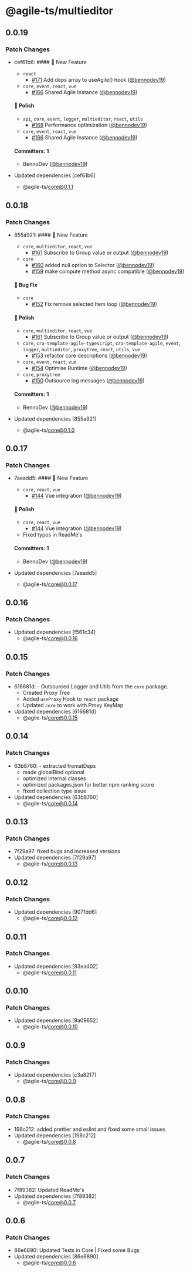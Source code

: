 # @agile-ts/multieditor

## 0.0.19

### Patch Changes

- cef61b6: #### :rocket: New Feature

  - `react`
    - [#171](https://github.com/agile-ts/agile/pull/171) Add deps array to useAgile() hook ([@bennodev19](https://github.com/bennodev19))
  - `core`, `event`, `react`, `vue`
    - [#166](https://github.com/agile-ts/agile/pull/166) Shared Agile Instance ([@bennodev19](https://github.com/bennodev19))

  #### :nail_care: Polish

  - `api`, `core`, `event`, `logger`, `multieditor`, `react`, `utils`
    - [#168](https://github.com/agile-ts/agile/pull/168) Performance optimization ([@bennodev19](https://github.com/bennodev19))
  - `core`, `event`, `react`, `vue`
    - [#166](https://github.com/agile-ts/agile/pull/166) Shared Agile Instance ([@bennodev19](https://github.com/bennodev19))

  #### Committers: 1

  - BennoDev ([@bennodev19](https://github.com/bennodev19))

- Updated dependencies [cef61b6]
  - @agile-ts/core@0.1.1

## 0.0.18

### Patch Changes

- 855a921: #### :rocket: New Feature

  - `core`, `multieditor`, `react`, `vue`
    - [#161](https://github.com/agile-ts/agile/pull/161) Subscribe to Group value or output ([@bennodev19](https://github.com/bennodev19))
  - `core`
    - [#160](https://github.com/agile-ts/agile/pull/160) added null option to Selector ([@bennodev19](https://github.com/bennodev19))
    - [#159](https://github.com/agile-ts/agile/pull/159) make compute method async compatible ([@bennodev19](https://github.com/bennodev19))

  #### :bug: Bug Fix

  - `core`
    - [#152](https://github.com/agile-ts/agile/pull/152) Fix remove selected Item loop ([@bennodev19](https://github.com/bennodev19))

  #### :nail_care: Polish

  - `core`, `multieditor`, `react`, `vue`
    - [#161](https://github.com/agile-ts/agile/pull/161) Subscribe to Group value or output ([@bennodev19](https://github.com/bennodev19))
  - `core`, `cra-template-agile-typescript`, `cra-template-agile`, `event`, `logger`, `multieditor`, `proxytree`, `react`, `utils`, `vue`
    - [#153](https://github.com/agile-ts/agile/pull/153) refactor core descriptions ([@bennodev19](https://github.com/bennodev19))
  - `core`, `event`, `react`, `vue`
    - [#154](https://github.com/agile-ts/agile/pull/154) Optimise Runtime ([@bennodev19](https://github.com/bennodev19))
  - `core`, `proxytree`
    - [#150](https://github.com/agile-ts/agile/pull/150) Outsource log messages ([@bennodev19](https://github.com/bennodev19))

  #### Committers: 1

  - BennoDev ([@bennodev19](https://github.com/bennodev19))

- Updated dependencies [855a921]
  - @agile-ts/core@0.1.0

## 0.0.17

### Patch Changes

- 7aeadd5: #### :rocket: New Feature

  - `core`, `react`, `vue`
    - [#144](https://github.com/agile-ts/agile/pull/144) Vue integration ([@bennodev19](https://github.com/bennodev19))

  #### :nail_care: Polish

  - `core`, `react`, `vue`
    - [#144](https://github.com/agile-ts/agile/pull/144) Vue integration ([@bennodev19](https://github.com/bennodev19))
  - Fixed typos in ReadMe's

  #### Committers: 1

  - BennoDev ([@bennodev19](https://github.com/bennodev19))

- Updated dependencies [7aeadd5]
  - @agile-ts/core@0.0.17

## 0.0.16

### Patch Changes

- Updated dependencies [f561c34]
  - @agile-ts/core@0.0.16

## 0.0.15

### Patch Changes

- 616681d: - Outsourced Logger and Utils from the `core` package.
  - Created Proxy Tree
  - Added `useProxy` Hook to `react` package
  - Updated `core` to work with Proxy KeyMap
- Updated dependencies [616681d]
  - @agile-ts/core@0.0.15

## 0.0.14

### Patch Changes

- 63b8760: - extracted fromatDeps
  - made globalBind optional
  - optimized internal classes
  - optimized packages.json for better npm ranking score
  - fixed collection type issue
- Updated dependencies [63b8760]
  - @agile-ts/core@0.0.14

## 0.0.13

### Patch Changes

- 7f29a97: fixed bugs and increased versions
- Updated dependencies [7f29a97]
  - @agile-ts/core@0.0.13

## 0.0.12

### Patch Changes

- Updated dependencies [9071dd6]
  - @agile-ts/core@0.0.12

## 0.0.11

### Patch Changes

- Updated dependencies [93ead02]
  - @agile-ts/core@0.0.11

## 0.0.10

### Patch Changes

- Updated dependencies [9a09652]
  - @agile-ts/core@0.0.10

## 0.0.9

### Patch Changes

- Updated dependencies [c3a8217]
  - @agile-ts/core@0.0.9

## 0.0.8

### Patch Changes

- 198c212: added prettier and eslint and fixed some small issues
- Updated dependencies [198c212]
  - @agile-ts/core@0.0.8

## 0.0.7

### Patch Changes

- 7f89382: Updated ReadMe's
- Updated dependencies [7f89382]
  - @agile-ts/core@0.0.7

## 0.0.6

### Patch Changes

- 86e6890: Updated Tests in Core | Fixed some Bugs
- Updated dependencies [86e6890]
  - @agile-ts/core@0.0.6

